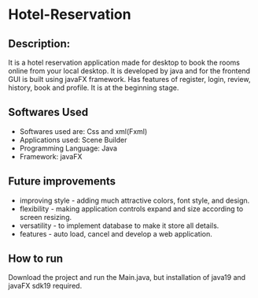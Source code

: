 # Hotel-Reservation

## Description: 
  It is a hotel reservation application made for desktop to book the rooms online from your local desktop. It is developed by java and for the frontend GUI is built using javaFX framework. Has features of register, login, review, history, book and profile. It is at the beginning stage.


## Softwares Used
* Softwares used are: Css and xml(Fxml)
* Applications used: Scene Builder
* Programming Language: Java
* Framework: javaFX


## Future improvements
* improving style - adding much attractive colors, font style, and design.
* flexibility - making application controls expand and size according to screen resizing. 
* versatility - to implement database to make it store all details. 
* features - auto load, cancel and develop a web application.

## How to run
Download the project and run the Main.java, but installation of java19 and javaFX sdk19 required. 
